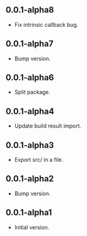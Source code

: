 ## 0.0.1-alpha8

- Fix intrinsic callback bug.

## 0.0.1-alpha7

- Bump version.

## 0.0.1-alpha6

- Split package.

## 0.0.1-alpha4

- Update build result import.

## 0.0.1-alpha3

- Export src/ in a file.

## 0.0.1-alpha2

- Bump version.

## 0.0.1-alpha1

- Initial version.
